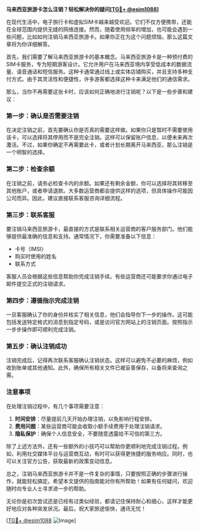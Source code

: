 **马来西亚旅游卡怎么注销？轻松解决你的疑问[[TG💪+ @esim1088](https://t.me/s/esim1088)]**

在现代生活中，电子旅行卡和虚拟SIM卡越来越受欢迎。它们不仅方便携带，还能在全球范围内提供无缝的网络连接。然而，随着使用频率的增加，也可能会遇到一些问题，比如如何注销马来西亚旅游卡。如果你正在为这个问题烦恼，那么这篇文章将为你详细解答。

首先，我们需要了解马来西亚旅游卡的基本概念。马来西亚旅游卡是一种预付费的SIM卡服务，专为短期游客设计。它允许用户在马来西亚境内享受低成本的数据流量、语音通话和短信服务。这种卡通常通过线上或实体店铺购买，并且支持多种支付方式。由于其灵活性和便捷性，许多游客都选择这种卡来满足他们的通信需求。

那么，当你不再需要这张卡时，应该如何正确地进行注销呢？以下是一些步骤和建议：

### **第一步：确认是否需要注销**
在决定注销之前，首先要确认你是否真的需要这样做。如果你只是暂时不需要使用该卡，可以选择将其停用而不是完全注销。这样可以保留账户信息，以便未来再次激活。不过，如果你确定不再需要此卡，或者计划长期离开马来西亚，那么注销是一个明智的选择。

### **第二步：检查余额**
在注销之前，请务必检查卡内的余额。如果还有剩余金额，你可以选择将其转移至其他账户，或者申请退款。大多数运营商都会提供这样的选项，但具体操作可能因公司而异。因此，建议直接联系客服咨询详细流程。

### **第三步：联系客服**
要注销马来西亚旅游卡，最直接的方式是联系相关运营商的客户服务部门。他们能够提供最准确的信息和支持。通常情况下，你需要准备以下信息：
- 卡号（IMSI）
- 购买时使用的姓名
- 联系方式

客服人员会根据这些信息帮助你完成注销手续。有些运营商还可能要求你通过电子邮件提交正式的注销请求。

### **第四步：遵循指示完成注销**
一旦客服确认了你的身份并核实了相关信息，他们会指导你下一步的操作。这可能包括发送特定格式的消息到指定号码，或是访问官方网站上的注销页面。按照指示一步步操作即可顺利完成注销。

### **第五步：确认注销成功**
注销完成后，记得再次联系客服确认注销状态。这样可以避免不必要的麻烦，例如收到账单或其他通知。此外，确保所有相关文件已被妥善保存，以备将来查询之需。

### **注意事项**
在处理注销过程中，有几个事项需要注意：
1. **时间安排**：尽量提前几天开始办理注销，以免影响行程安排。
2. **费用问题**：某些运营商可能会收取小额手续费用于处理注销请求。
3. **隐私保护**：确保个人信息安全，不要随意透露给不可信的第三方。

除了上述方法外，还有一些额外的小技巧可以帮助你更顺利地完成注销过程。例如，利用社交媒体平台与运营商互动，有时可以获得更快捷的服务响应。同时，也可以关注官方公告，获取最新的政策变动信息。

总之，注销马来西亚旅游卡并不是一件复杂的事情，只要按照正确的步骤进行操作，就能轻松搞定。希望本文提供的指南能对你有所帮助！如果有任何疑问，欢迎随时向专业人士寻求进一步的帮助。

无论你是初次尝试还是已经有过类似经验，都请记住保持耐心和细心，这样才能更好地应对各种突发状况。最后，祝大家旅途愉快，通讯无忧！

[[TG💪+ @esim1088](https://t.me/s/esim1088) ![Image](https://i.postimg.cc/4NQfJmqS/Snipaste-2025-05-13-00-14-12.png)]